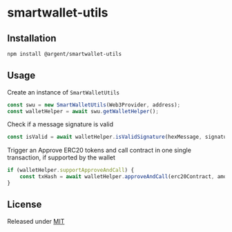 # smartwallet-utils

## Installation

```bash
npm install @argent/smartwallet-utils
```

## Usage

Create an instance of `SmartWalletUtils`

```js
const swu = new SmartWalletUtils(Web3Provider, address);
const walletHelper = await swu.getWalletHelper();
```

Check if a message signature is valid

```js
const isValid = await walletHelper.isValidSignature(hexMessage, signature);
```

Trigger an Approve ERC20 tokens and call contract in one single transaction, if supported by the wallet

```js
if (walletHelper.supportApproveAndCall) {
    const txHash = await walletHelper.approveAndCall(erc20Contract, amount, spender, contract, data, gasLimit);
}
```

## License

Released under [MIT](LICENSE)
